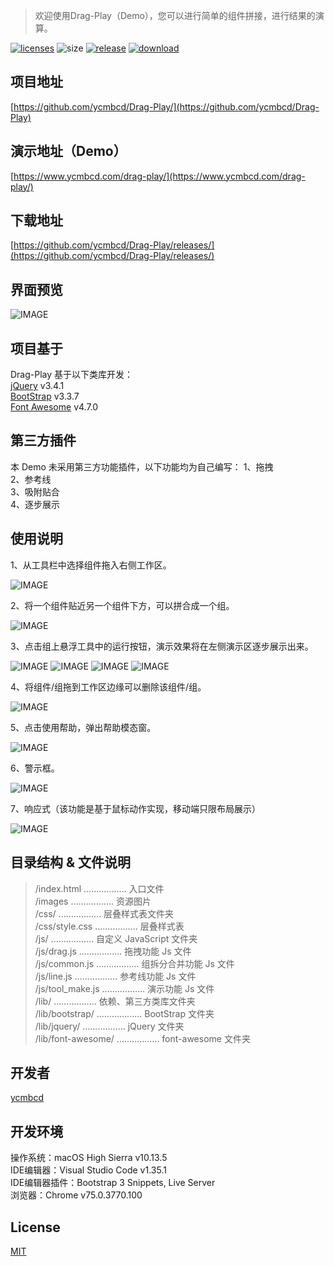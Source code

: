 > 欢迎使用Drag-Play（Demo），您可以进行简单的组件拼接，进行结果的演算。

[![licenses](https://img.shields.io/github/license/ycmbcd/Drag-Play.svg?style=flat)](https://opensource.org/licenses/MIT)
![size](https://img.shields.io/github/languages/code-size/ycmbcd/Drag-Play.svg?style=flat)
[![release](https://img.shields.io/github/release/ycmbcd/Drag-Play.svg?style=flat)](https://github.com/ycmbcd/Drag-Play/releases)
[![download](https://img.shields.io/badge/Downloads-click-brightgreen.svg)](https://github.com/ycmbcd/Drag-Play/releases)


## 项目地址
[https://github.com/ycmbcd/Drag-Play/](https://github.com/ycmbcd/Drag-Play)

## 演示地址（Demo）
[https://www.ycmbcd.com/drag-play/](https://www.ycmbcd.com/drag-play/)

## 下载地址
[https://github.com/ycmbcd/Drag-Play/releases/](https://github.com/ycmbcd/Drag-Play/releases/)

## 界面预览
![IMAGE](https://raw.githubusercontent.com/ycmbcd/images_repo/master/drag-play/resources/FA257553A65ECBBD1C41AAF88AB2F629.jpg)

## 项目基于
Drag-Play 基于以下类库开发： <br>
[jQuery](https://github.com/jquery/jquery/releases/tag/3.4.1) v3.4.1 <br>
[BootStrap](https://github.com/twbs/bootstrap/releases/tag/v3.3.7) v3.3.7 <br>
[Font Awesome](https://fontawesome.com/v4.7.0/) v4.7.0

## 第三方插件
本 Demo 未采用第三方功能插件，以下功能均为自己编写：
1、拖拽 <br>
2、参考线 <br>
3、吸附贴合 <br>
4、逐步展示 <br>

## 使用说明
1、从工具栏中选择组件拖入右侧工作区。

![IMAGE](https://raw.githubusercontent.com/ycmbcd/images_repo/master/drag-play/resources/2B0A60BEC485186AE12B7EA7E1EC468A.jpg)

2、将一个组件贴近另一个组件下方，可以拼合成一个组。

![IMAGE](https://raw.githubusercontent.com/ycmbcd/images_repo/master/drag-play/resources/636A8F65D41B80C5BF9770DDC6307583.jpg)

3、点击组上悬浮工具中的运行按钮，演示效果将在左侧演示区逐步展示出来。

![IMAGE](https://raw.githubusercontent.com/ycmbcd/images_repo/master/drag-play/resources/909745E6C8CA323353CCD122B01A8196.jpg)
![IMAGE](https://raw.githubusercontent.com/ycmbcd/images_repo/master/drag-play/resources/19DD055BE0C5E79EF54F156B337A9B4F.jpg)
![IMAGE](https://raw.githubusercontent.com/ycmbcd/images_repo/master/drag-play/resources/10BF608375F83DD3DED260B5E283AFFB.jpg)
![IMAGE](https://raw.githubusercontent.com/ycmbcd/images_repo/master/drag-play/resources/825FF3DECCE11B0807507925A730BC5A.jpg)

4、将组件/组拖到工作区边缘可以删除该组件/组。

![IMAGE](https://raw.githubusercontent.com/ycmbcd/images_repo/master/drag-play/resources/8BE8C1185E5C43770A3CEEDA5DA21A4F.jpg)

5、点击使用帮助，弹出帮助模态窗。

![IMAGE](https://raw.githubusercontent.com/ycmbcd/images_repo/master/drag-play/resources/548F09A738641FFC87AEF18751D89987.jpg)

6、警示框。

![IMAGE](https://raw.githubusercontent.com/ycmbcd/images_repo/master/drag-play/resources/C87FA8D2296ED184E09D4812086123E2.jpg)

7、响应式（该功能是基于鼠标动作实现，移动端只限布局展示）

![IMAGE](https://raw.githubusercontent.com/ycmbcd/images_repo/master/drag-play/resources/9068A4E23F6483831BE4BED2DEF10CD6.jpg)

## 目录结构 & 文件说明
> /index.html ................. 入口文件 <br>
/images ................. 资源图片 <br>
/css/ ................. 层叠样式表文件夹 <br>
/css/style.css ................. 层叠样式表 <br>
/js/ ................. 自定义 JavaScript 文件夹 <br>
/js/drag.js ................. 拖拽功能 Js 文件 <br>
/js/common.js ................. 组拆分合并功能 Js 文件 <br>
/js/line.js ................. 参考线功能 Js 文件 <br>
/js/tool_make.js ................. 演示功能 Js 文件 <br>
/lib/ ................. 依赖、第三方类库文件夹 <br>
/lib/bootstrap/ .................. BootStrap 文件夹 <br>
/lib/jquery/ ................. jQuery 文件夹 <br>
/lib/font-awesome/ ................. font-awesome 文件夹

## 开发者
[ycmbcd](https://github.com/ycmbcd/)

## 开发环境
操作系统：macOS High Sierra v10.13.5 <br>
IDE编辑器：Visual Studio Code v1.35.1 <br>
IDE编辑器插件：Bootstrap 3 Snippets, Live Server <br>
浏览器：Chrome v75.0.3770.100 <br>

## License
[MIT](https://mit-license.org/)